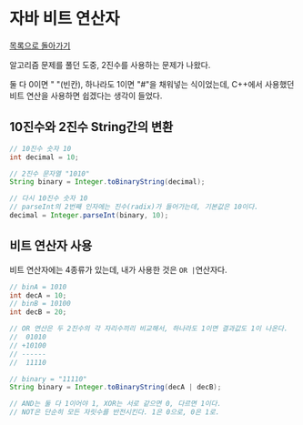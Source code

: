 # 자바 비트 연산자

[목록으로 돌아가기](README.md)

알고리즘 문제를 풀던 도중, 2진수를 사용하는 문제가 나왔다.

둘 다 0이면 " "(빈칸), 하나라도 1이면 "#"을 채워넣는 식이었는데, C++에서 사용했던 비트 연산을 사용하면 쉽겠다는 생각이 들었다.

## 10진수와 2진수 String간의 변환

```Java
// 10진수 숫자 10
int decimal = 10;

// 2진수 문자열 "1010"
String binary = Integer.toBinaryString(decimal);

// 다시 10진수 숫자 10
// parseInt의 2번째 인자에는 진수(radix)가 들어가는데, 기본값은 10이다.
decimal = Integer.parseInt(binary, 10);
```

## 비트 연산자 사용

비트 연산자에는 4종류가 있는데, 내가 사용한 것은 `OR |`연산자다.

```Java
// binA = 1010
int decA = 10;
// binB = 10100
int decB = 20;

// OR 연산은 두 2진수의 각 자리수끼리 비교해서, 하나라도 1이면 결과값도 1이 나온다.
//  01010
// +10100
// ------
//  11110

// binary = "11110"
String binary = Integer.toBinaryString(decA | decB);

// AND는 둘 다 1이어야 1, XOR는 서로 같으면 0, 다르면 1이다.
// NOT은 단순히 모든 자릿수를 반전시킨다. 1은 0으로, 0은 1로.
```
